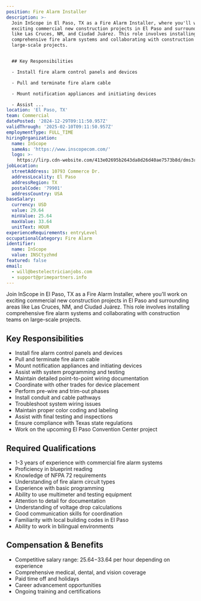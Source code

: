 ```yaml
---
position: Fire Alarm Installer
description: >-
  Join InScope in El Paso, TX as a Fire Alarm Installer, where you'll work on
  exciting commercial new construction projects in El Paso and surrounding areas
  like Las Cruces, NM, and Ciudad Juárez. This role involves installing
  comprehensive fire alarm systems and collaborating with construction teams on
  large-scale projects.


  ## Key Responsibilities

  - Install fire alarm control panels and devices

  - Pull and terminate fire alarm cable

  - Mount notification appliances and initiating devices

  - Assist ...
location: 'El Paso, TX'
team: Commercial
datePosted: '2024-12-29T09:11:50.957Z'
validThrough: '2025-02-10T09:11:50.957Z'
employmentType: FULL_TIME
hiringOrganization:
  name: InScope
  sameAs: 'https://www.inscopecom.com/'
  logo: >-
    https://lirp.cdn-website.com/413e02695b2643da8d26d40ae7573b8d/dms3rep/multi/opt/Inscope+logo+for+website-a85d3781-1920w.png
jobLocation:
  streetAddress: 10793 Commerce Dr.
  addressLocality: El Paso
  addressRegion: TX
  postalCode: '79901'
  addressCountry: USA
baseSalary:
  currency: USD
  value: 29.64
  minValue: 25.64
  maxValue: 33.64
  unitText: HOUR
experienceRequirements: entryLevel
occupationalCategory: Fire Alarm
identifier:
  name: InScope
  value: INSCtyzhmd
featured: false
email:
  - will@bestelectricianjobs.com
  - support@primepartners.info
---
```




Join InScope in El Paso, TX as a Fire Alarm Installer, where you'll work on exciting commercial new construction projects in El Paso and surrounding areas like Las Cruces, NM, and Ciudad Juárez. This role involves installing comprehensive fire alarm systems and collaborating with construction teams on large-scale projects.

## Key Responsibilities
- Install fire alarm control panels and devices
- Pull and terminate fire alarm cable
- Mount notification appliances and initiating devices
- Assist with system programming and testing
- Maintain detailed point-to-point wiring documentation
- Coordinate with other trades for device placement
- Perform pre-wire and trim-out phases
- Install conduit and cable pathways
- Troubleshoot system wiring issues
- Maintain proper color coding and labeling
- Assist with final testing and inspections
- Ensure compliance with Texas state regulations
- Work on the upcoming El Paso Convention Center project

## Required Qualifications 
- 1-3 years of experience with commercial fire alarm systems
- Proficiency in blueprint reading
- Knowledge of NFPA 72 requirements
- Understanding of fire alarm circuit types
- Experience with basic programming
- Ability to use multimeter and testing equipment
- Attention to detail for documentation
- Understanding of voltage drop calculations
- Good communication skills for coordination
- Familiarity with local building codes in El Paso
- Ability to work in bilingual environments

## Compensation & Benefits
- Competitive salary range: $25.64-$33.64 per hour depending on experience
- Comprehensive medical, dental, and vision coverage
- Paid time off and holidays
- Career advancement opportunities
- Ongoing training and certifications
